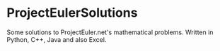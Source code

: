# ProjectEulerSolutions
Some solutions to ProjectEuler.net's mathematical problems. Written in Python, C++, Java and also Excel.
